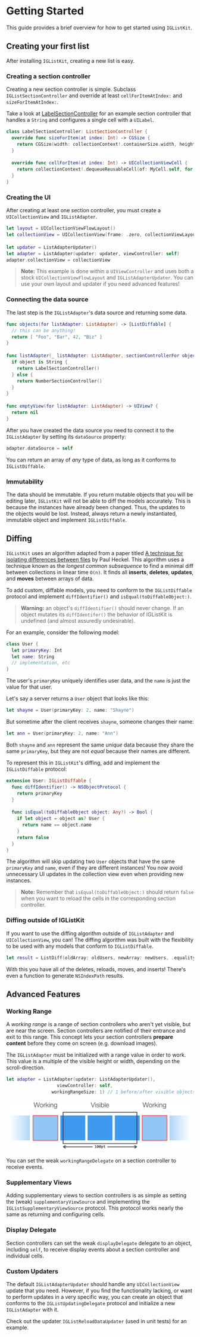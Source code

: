 # Getting Started

This guide provides a brief overview for how to get started using `IGListKit`.

## Creating your first list

After installing `IGListKit`, creating a new list is easy.

### Creating a section controller

Creating a new section controller is simple. Subclass `IGListSectionController` and override at least `cellForItemAtIndex:` and `sizeForItemAtIndex:`.

Take a look at [LabelSectionController](https://raw.githubusercontent.com/Instagram/IGListKit/master/Examples/Examples-iOS/IGListKitExamples/SectionControllers/LabelSectionController.swift) for an example section controller that handles a `String` and configures a single cell with a `UILabel`.

```swift
class LabelSectionController: ListSectionController {
  override func sizeForItem(at index: Int) -> CGSize {
    return CGSize(width: collectionContext!.containerSize.width, height: 55)
  }

  override func cellForItem(at index: Int) -> UICollectionViewCell {
    return collectionContext!.dequeueReusableCell(of: MyCell.self, for: self, at: index)
  }
}
```

### Creating the UI

After creating at least one section controller, you must create a `UICollectionView` and `IGListAdapter`.

```swift
let layout = UICollectionViewFlowLayout()
let collectionView = UICollectionView(frame: .zero, collectionViewLayout: layout)

let updater = ListAdapterUpdater()
let adapter = ListAdapter(updater: updater, viewController: self)
adapter.collectionView = collectionView
```

> **Note:** This example is done within a `UIViewController` and uses both a stock `UICollectionViewFlowLayout` and `IGListAdapterUpdater`. You can use your own layout and updater if you need advanced features!

### Connecting the data source

The last step is the `IGListAdapter`'s data source and returning some data.

```swift
func objects(for listAdapter: ListAdapter) -> [ListDiffable] {
  // this can be anything!
  return [ "Foo", "Bar", 42, "Biz" ]
}

func listAdapter(_ listAdapter: ListAdapter, sectionControllerFor object: Any) -> ListSectionController {
  if object is String {
    return LabelSectionController()
  } else {
    return NumberSectionController()
  }
}

func emptyView(for listAdapter: ListAdapter) -> UIView? {
  return nil
}
```

After you have created the data source you need to connect it to the `IGListAdapter` by setting its `dataSource` property:

```swift
adapter.dataSource = self
```

You can return an array of _any_ type of data, as long as it conforms to `IGListDiffable`.

### Immutability

The data should be immutable. If you return mutable objects that you will be editing later, `IGListKit` will not be able to diff the models accurately. This is because the instances have already been changed. Thus, the updates to the objects would be lost. Instead, always return a newly instantiated, immutable object and implement `IGListDiffable`.

## Diffing

`IGListKit` uses an algorithm adapted from a paper titled [A technique for isolating differences between files](http://dl.acm.org/citation.cfm?id=359467&dl=ACM&coll=DL) by Paul Heckel. This algorithm uses a technique known as the *longest common subsequence* to find a minimal diff between collections in linear time `O(n)`. It finds all **inserts**, **deletes**, **updates**, and **moves** between arrays of data.

To add custom, diffable models, you need to conform to the `IGListDiffable` protocol and implement `diffIdentifier()` and `isEqual(toDiffableObject:)`.

> **Warning:** an object's `diffIdentifier()` should never change. If an object mutates its `diffIdentifer()` the behavior of IGListKit is undefined (and almost assuredly undesirable).

For an example, consider the following model:

```swift
class User {
  let primaryKey: Int
  let name: String
  // implementation, etc
}
```

The user's `primaryKey` uniquely identifies user data, and the `name` is just the value for that user.

Let's say a server returns a `User` object that looks like this:

```swift
let shayne = User(primaryKey: 2, name: "Shayne")
```

But sometime after the client receives `shayne`, someone changes their name:

```swift
let ann = User(primaryKey: 2, name: "Ann")
```

Both `shayne` and `ann` represent the same *unique* data because they share the same `primaryKey`, but they are not *equal* because their names are different.

To represent this in `IGListKit`'s diffing, add and implement the `IGListDiffable` protocol:

```swift
extension User: IGListDiffable {
  func diffIdentifier() -> NSObjectProtocol {
    return primaryKey
  }

  func isEqual(toDiffableObject object: Any?) -> Bool {
    if let object = object as? User {
      return name == object.name
    }
    return false
  }
}
```

The algorithm will skip updating two `User` objects that have the same `primaryKey` and `name`, even if they are different instances! You now avoid unnecessary UI updates in the collection view even when providing new instances.

> **Note:** Remember that `isEqual(toDiffableObject:)` should return `false` when you want to reload the cells in the corresponding section controller.

### Diffing outside of IGListKit

If you want to use the diffing algorithm outside of `IGListAdapter` and `UICollectionView`, you can! The diffing algorithm was built with the flexibility to be used with any models that conform to `IGListDiffable`.

```swift
let result = ListDiff(oldArray: oldUsers, newArray: newUsers, .equality)
```

With this you have all of the deletes, reloads, moves, and inserts! There's even a function to generate `NSIndexPath` results.

## Advanced Features

### Working Range

A *working range* is a range of section controllers who aren't yet visible, but are near the screen. Section controllers are notified of their entrance and exit to this range. This concept lets your section controllers **prepare content** before they come on screen (e.g. download images).

The `IGListAdapter` must be initialized with a range value in order to work. This value is a multiple of the visible height or width, depending on the scroll-direction.

```swift
let adapter = ListAdapter(updater: ListAdapterUpdater(),
                   viewController: self,
                 workingRangeSize: 1) // 1 before/after visible objects
```

![working-range](https://raw.githubusercontent.com/Instagram/IGListKit/master/Resources/workingrange.png)

You can set the weak `workingRangeDelegate` on a section controller to receive events.

### Supplementary Views

Adding supplementary views to section controllers is as simple as setting the (weak) `supplementaryViewSource` and implementing the `IGListSupplementaryViewSource` protocol. This protocol works nearly the same as returning and configuring cells.

### Display Delegate

Section controllers can set the weak `displayDelegate` delegate to an object, including `self`, to receive display events about a section controller and individual cells.

### Custom Updaters

The default `IGListAdapterUpdater` should handle any `UICollectionView` update that you need. However, if you find the functionality lacking, or want to perform updates in a very specific way, you can create an object that conforms to the `IGListUpdatingDelegate` protocol and initialize a new `IGListAdapter` with it.

Check out the updater `IGListReloadDataUpdater` (used in unit tests) for an example.
